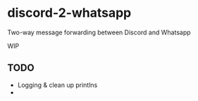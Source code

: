 # discord-2-whatsapp
Two-way message forwarding between Discord and Whatsapp

WIP


## TODO

* Logging & clean up printlns
* 